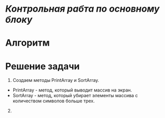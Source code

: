 # _*Контрольная рабта по основному блоку*_

# Алгоритм

# Решение задачи
1. Создаем методы PrintArray и SortArray.
* PrintArray - метод, который выводит массив на экран.
* SortArray - метод, который убирает элементы массива с количеством символов больше трех.
2. 